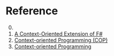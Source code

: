 # Reference

0. []()
0. [A Context-Oriented Extension of F#](https://arxiv.org/abs/1512.07681)
0. [Context-oriented Programming (COP)](http://www.swa.hpi.uni-potsdam.de/cop/)
0. [Context-oriented Programming](https://www.jot.fm/issues/issue_2008_03/article4/)

